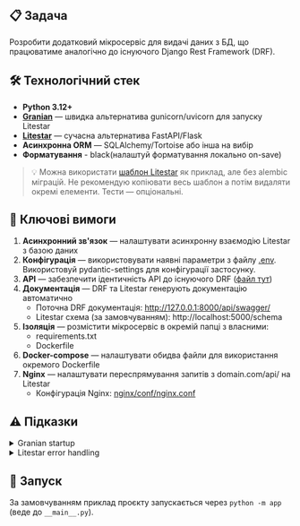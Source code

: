 ## 📋 Задача
Розробити додатковий мікросервіс для видачі даних з БД, що працюватиме аналогічно до існуючого Django Rest Framework (DRF).

## 🛠️ Технологічний стек
- **Python 3.12+**
- **[Granian](https://github.com/emmett-framework/granian)** — швидка альтернатива gunicorn/uvicorn для запуску Litestar
- **[Litestar](https://docs.litestar.dev/latest/)** — сучасна альтернатива FastAPI/Flask
- **Асинхронна ORM** — SQLAlchemy/Tortoise або інша на вибір
- **Форматування** - black(налаштуй форматування локально on-save)

> 💡 Можна використати [шаблон Litestar](https://github.com/modern-python/litestar-sqlalchemy-template/tree/main) як приклад, але без alembic міграцій. Не рекомендую копіювати весь шаблон а потім видаляти окремі елементи. Тести — опціональні.

## 🎯 Ключові вимоги

1. **Асинхронний зв'язок** — налаштувати асинхронну взаємодію Litestar з базою даних
2. **Конфігурація** — використовувати наявні параметри з файлу [.env](.env). Використовуй pydantic-settings для конфігурації застосунку.
3. **API** — забезпечити ідентичність API до існуючого DRF ([файл тут](admin_panel/api/offer_walls.py))
4. **Документація** — DRF та Litestar генерують документацію автоматично
   - Поточна DRF документація: http://127.0.0.1:8000/api/swagger/
   - Litestar схема (за замовчуванням): http://localhost:5000/schema
5. **Ізоляція** — розмістити мікросервіс в окремій папці з власними:
   - requirements.txt
   - Dockerfile
6. **Docker-compose** — налаштувати обидва файли для використання окремого Dockerfile
7. **Nginx** — налаштувати переспрямування запитів з domain.com/api/ на Litestar
   - Конфігурація Nginx: [nginx/conf/nginx.conf](nginx/conf/nginx.conf)

## ⚠️ Підказки
<details > 
<summary>Granian startup</summary>
Granian з налаштуваннями з прикладу може не запуститися зі стандартними параметрами на Windows. 

Знадобляться(відносно OS):
1. умовні requirements.txt
2. умовні налаштування Granian
</details>
<details > 
<summary>Litestar error handling</summary>
Коли писав минулу апішку на Litestar, exception_handlers викликало помилки по типу NotFound і логувало в консоль. Використовуй <a href="error_handler.example.py">приклад</a> для обробки помилок.

</details>

## 🚀 Запуск
За замовчуванням приклад проєкту запускається через `python -m app` (веде до `__main__.py`).
